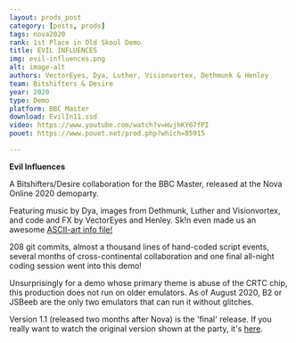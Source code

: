 ```yaml
---
layout: prods_post
category: [posts, prods]
tags: nova2020
rank: 1st Place in Old Skool Demo
title: EVIL INFLUENCES
img: evil-influences.png
alt: image-alt
authors: VectorEyes, Dya, Luther, Visionvortex, Dethmunk & Henley
team: Bitshifters & Desire
year: 2020
type: Demo
platform: BBC Master
download: EvilIn11.ssd
video: https://www.youtube.com/watch?v=HvjhKY67fPI
pouet: https://www.pouet.net/prod.php?which=85915

---
```


**Evil Influences**

A Bitshifters/Desire collaboration for the BBC Master, released at the Nova Online 2020 demoparty.

Featuring music by Dya, images from Dethmunk, Luther and Visionvortex, and code and FX by VectorEyes and Henley. Sk!n even made us an awesome [ASCII-art info file!](https://bitshifters.github.io/content/evil-influences-info.txt)

208 git commits, almost a thousand lines of hand-coded script events, several months of cross-continental collaboration and one final all-night coding session went into this demo!

Unsurprisingly for a demo whose primary theme is abuse of the CRTC chip, this production does not run on older emulators. As of August 2020, B2 or JSBeeb are the only two emulators that can run it without glitches.

Version 1.1 (released two months after Nova) is the 'final' release. If you really want to watch the original version shown at the party, it's [here](https://bitshifters.github.io/content/evil-inf-v1-0.ssd).